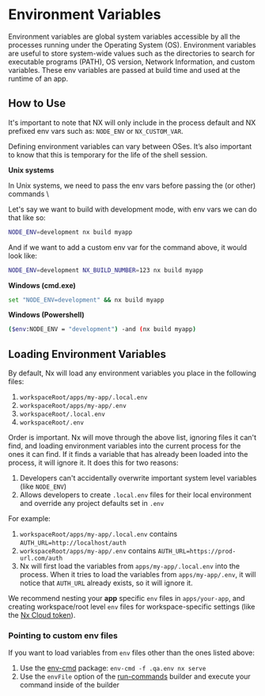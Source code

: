 # Environment Variables

Environment variables are global system variables accessible by all the processes running under the Operating System (OS). Environment variables are useful to store system-wide values such as the directories to search for executable programs (PATH), OS version, Network Information, and custom variables. These env variables are passed at build time and used at the runtime of an app.

## How to Use

It's important to note that NX will only include in the process default and NX prefixed env vars such as: `NODE_ENV` or `NX_CUSTOM_VAR`.

Defining environment variables can vary between OSes. It’s also important to know that this is temporary for the life of the shell session.

**Unix systems**

In Unix systems, we need to pass the env vars before passing the (or other) commands \

Let's say we want to build with development mode, with env vars we can do that like so:

```bash
NODE_ENV=development nx build myapp
```

And if we want to add a custom env var for the command above, it would look like:

```bash
NODE_ENV=development NX_BUILD_NUMBER=123 nx build myapp
```

**Windows (cmd.exe)**

```bash
set "NODE_ENV=development" && nx build myapp
```

**Windows (Powershell)**

```bash
($env:NODE_ENV = "development") -and (nx build myapp)
```

## Loading Environment Variables

By default, Nx will load any environment variables you place in the following files:

1. `workspaceRoot/apps/my-app/.local.env`
2. `workspaceRoot/apps/my-app/.env`
3. `workspaceRoot/.local.env`
4. `workspaceRoot/.env`

Order is important. Nx will move through the above list, ignoring files it can't find, and loading environment variables into the current process for the ones it can find. If it finds a variable that has already been loaded into the process, it will ignore it. It does this for two reasons:

1. Developers can't accidentally overwrite important system level variables (like `NODE_ENV`)
2. Allows developers to create `.local.env` files for their local environment and override any project defaults set in `.env`

For example:

1. `workspaceRoot/apps/my-app/.local.env` contains `AUTH_URL=http://localhost/auth`
2. `workspaceRoot/apps/my-app/.env` contains `AUTH_URL=https://prod-url.com/auth`
3. Nx will first load the variables from `apps/my-app/.local.env` into the process. When it tries to load the variables from `apps/my-app/.env`, it will notice that `AUTH_URL` already exists, so it will ignore it.

We recommend nesting your **app** specific `env` files in `apps/your-app`, and creating workspace/root level `env` files for workspace-specific settings (like the [Nx Cloud token](https://nx.dev/react/workspace/computation-caching#nx-cloud-and-distributed-computation-memoization)).

### Pointing to custom env files

If you want to load variables from `env` files other than the ones listed above:

1. Use the [env-cmd](https://www.npmjs.com/package/env-cmd) package: `env-cmd -f .qa.env nx serve`
2. Use the `envFile` option of the [run-commands](https://nx.dev/react/plugins/workspace/builders/run-commands#envfile) builder and execute your command inside of the builder
